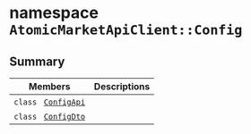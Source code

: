 # namespace `AtomicMarketApiClient::Config` 

## Summary

 Members                                | Descriptions                                
----------------------------------------|---------------------------------------------
`class ` [`ConfigApi`](.github/workflows/documentation/md/AtomicMarketApiClient--Config--ConfigApi.md#class_atomic_market_api_client_1_1_config_1_1_config_api) | 
`class ` [`ConfigDto`](.github/workflows/documentation/md/AtomicMarketApiClient--Config--ConfigDto.md#class_atomic_market_api_client_1_1_config_1_1_config_dto) | 

